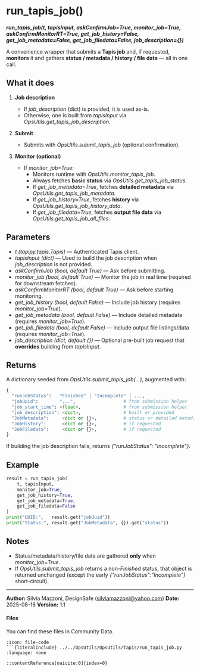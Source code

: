 # run_tapis_job()

***run_tapis_job(t, tapisInput, askConfirmJob=True, monitor_job=True, askConfirmMonitorRT=True,
get_job_history=False, get_job_metadata=False, get_job_filedata=False, job_description={})***

A convenience wrapper that submits a **Tapis job** and, if requested, **monitors** it and gathers
**status / metadata / history / file data** — all in one call.

## What it does

1. **Job description**
   - If *job_description* (dict) is provided, it is used as-is.
   - Otherwise, one is built from *tapisInput* via *OpsUtils.get_tapis_job_description*.

2. **Submit**
   - Submits with *OpsUtils.submit_tapis_job* (optional confirmation).

3. **Monitor (optional)**
   - If *monitor_job=True*:
     - Monitors runtime with *OpsUtils.monitor_tapis_job*.
     - Always fetches **basic status** via *OpsUtils.get_tapis_job_status*.
     - If *get_job_metadata=True*, fetches **detailed metadata** via *OpsUtils.get_tapis_job_metadata*.
     - If *get_job_history=True*, fetches **history** via *OpsUtils.get_tapis_job_history_data*.
     - If *get_job_filedata=True*, fetches **output file data** via *OpsUtils.get_tapis_job_all_files*.

## Parameters

- *t* *(tapipy.tapis.Tapis)* — Authenticated Tapis client.  
- *tapisInput* *(dict)* — Used to build the job description when *job_description* is not provided.  
- *askConfirmJob* *(bool, default True)* — Ask before submitting.  
- *monitor_job* *(bool, default True)* — Monitor the job in real time (required for downstream fetches).  
- *askConfirmMonitorRT* *(bool, default True)* — Ask before starting monitoring.  
- *get_job_history* *(bool, default False)* — Include job history (requires *monitor_job=True*).  
- *get_job_metadata* *(bool, default False)* — Include detailed metadata (requires *monitor_job=True*).  
- *get_job_filedata* *(bool, default False)* — Include output file listings/data (requires *monitor_job=True*).  
- *job_description* *(dict, default {})* — Optional pre-built job request that **overrides** building from *tapisInput*.

## Returns

A dictionary seeded from *OpsUtils.submit_tapis_job(...)*, augmented with:

```python
{
  "runJobStatus":   "Finished" | "Incomplete" | ...,
  "jobUuid":        "...",                  # from submission helper
  "job_start_time": <float>,                # from submission helper
  "job_description": <dict>,                # built or provided
  "JobMetadata":     <dict or {}>,          # status or detailed metadata
  "JobHistory":      <dict or {}>,          # if requested
  "JobFiledata":     <dict or {}>,          # if requested
}
```

If building the job description fails, returns *{"runJobStatus": "Incomplete"}*.

## Example

```python
result = run_tapis_job(
    t, tapisInput,
    monitor_job=True,
    get_job_history=True,
    get_job_metadata=True,
    get_job_filedata=False
)
print("UUID:",   result.get("jobUuid"))
print("Status:", result.get("JobMetadata", {}).get("status"))
```

## Notes

* Status/metadata/history/file data are gathered **only** when *monitor_job=True*.
* If *OpsUtils.submit_tapis_job* returns a non-*Finished* status, that object is returned unchanged
  (except the early *{"runJobStatus":"Incomplete"}* short-circuit).

---

**Author:** Silvia Mazzoni, DesignSafe ([silviamazzoni@yahoo.com](mailto:silviamazzoni@yahoo.com))
**Date:** 2025-08-16
**Version:** 1.1

#### Files

You can find these files in Community Data.

````{dropdown} run_tapis_job.py
:icon: file-code
```{literalinclude} ../../OpsUtils/OpsUtils/Tapis/run_tapis_job.py
:language: none
````

```
::contentReference[oaicite:0]{index=0}
```

